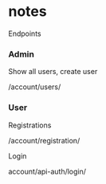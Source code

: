 # notes
Endpoints


### Admin

Show all users, create user

/account/users/

### User
Registrations

/account/registration/

Login

account/api-auth/login/
